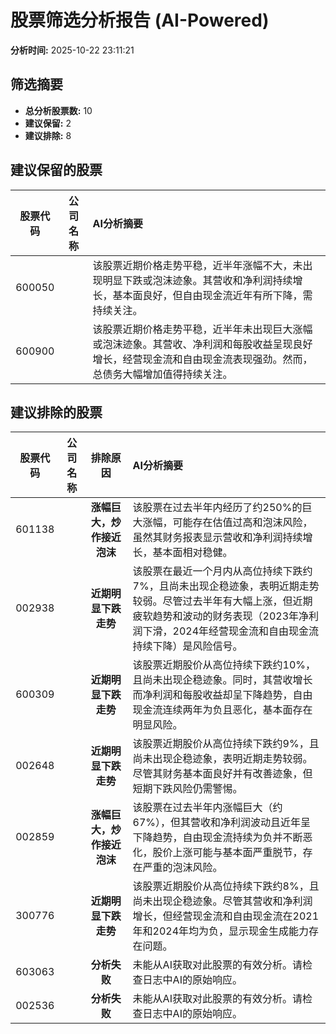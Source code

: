 # 股票筛选分析报告 (AI-Powered)

**分析时间:** 2025-10-22 23:11:21

## 筛选摘要

- **总分析股票数:** 10
- **建议保留:** 2
- **建议排除:** 8

## 建议保留的股票

| 股票代码 | 公司名称 | AI分析摘要 |
|:---:|:---:|:---|
| 600050 |  | 该股票近期价格走势平稳，近半年涨幅不大，未出现明显下跌或泡沫迹象。其营收和净利润持续增长，基本面良好，但自由现金流近年有所下降，需持续关注。 |
| 600900 |  | 该股票近期价格走势平稳，近半年未出现巨大涨幅或泡沫迹象。其营收、净利润和每股收益呈现良好增长，经营现金流和自由现金流表现强劲。然而，总债务大幅增加值得持续关注。 |

## 建议排除的股票

| 股票代码 | 公司名称 | 排除原因 | AI分析摘要 |
|:---:|:---:|:---:|:---|
| 601138 |  | **涨幅巨大，炒作接近泡沫** | 该股票在过去半年内经历了约250%的巨大涨幅，可能存在估值过高和泡沫风险，虽然其财务报表显示营收和净利润持续增长，基本面相对稳健。 |
| 002938 |  | **近期明显下跌走势** | 该股票在最近一个月内从高位持续下跌约7%，且尚未出现企稳迹象，表明近期走势较弱。尽管过去半年有大幅上涨，但近期疲软趋势和波动的财务表现（2023年净利润下滑，2024年经营现金流和自由现金流持续下降）是风险信号。 |
| 600309 |  | **近期明显下跌走势** | 该股票近期股价从高位持续下跌约10%，且尚未出现企稳迹象。同时，其营收增长而净利润和每股收益却呈下降趋势，自由现金流连续两年为负且恶化，基本面存在明显风险。 |
| 002648 |  | **近期明显下跌走势** | 该股票近期股价从高位持续下跌约9%，且尚未出现企稳迹象，表明近期走势较弱。尽管其财务基本面良好并有改善迹象，但短期下跌风险仍需警惕。 |
| 002859 |  | **涨幅巨大，炒作接近泡沫** | 该股票在过去半年内涨幅巨大（约67%），但其营收和净利润波动且近年呈下降趋势，自由现金流持续为负并不断恶化，股价上涨可能与基本面严重脱节，存在严重的泡沫风险。 |
| 300776 |  | **近期明显下跌走势** | 该股票近期股价从高位持续下跌约8%，且尚未出现企稳迹象。尽管其营收和净利润增长，但经营现金流和自由现金流在2021年和2024年均为负，显示现金生成能力存在问题。 |
| 603063 |  | **分析失败** | 未能从AI获取对此股票的有效分析。请检查日志中AI的原始响应。 |
| 002536 |  | **分析失败** | 未能从AI获取对此股票的有效分析。请检查日志中AI的原始响应。 |
